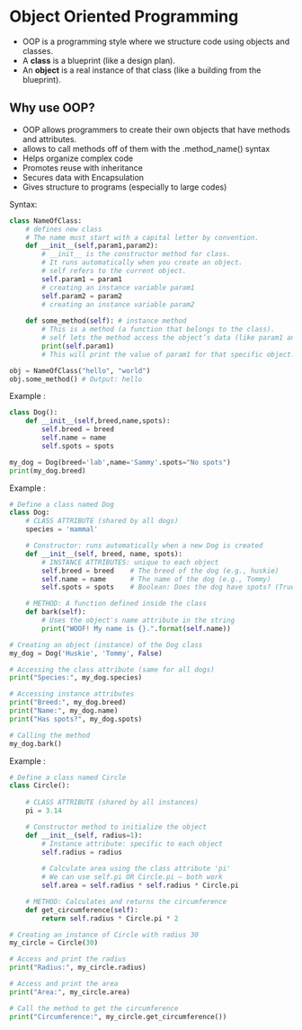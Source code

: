 # Object Oriented Programming
- OOP is a programming style where we structure code using objects and classes.
- A **class** is a blueprint (like a design plan).
- An **object** is a real instance of that class (like a building from the blueprint).

## Why use OOP?
- OOP allows programmers to create their own objects that have methods and attributes.
- allows to call methods off of them with the .method_name() syntax
- Helps organize complex code
- Promotes reuse with inheritance
- Secures data with Encapsulation
- Gives structure to programs (especially to large codes)

Syntax:
```python
class NameOfClass: 
    # defines new class
    # The name must start with a capital letter by convention.
    def __init__(self,param1,param2): 
        # __init__ is the constructor method for class.
        # It runs automatically when you create an object.
        # self refers to the current object.
        self.param1 = param1
        # creating an instance variable param1
        self.param2 = param2
        # creating an instance variable param2
    
    def some_method(self): # instance method
        # This is a method (a function that belongs to the class).
        # self lets the method access the object’s data (like param1 and param2).
        print(self.param1)
        # This will print the value of param1 for that specific object.

obj = NameOfClass("hello", "world")
obj.some_method() # Output: hello
```
 


Example :
```python
class Dog():
    def __init__(self,breed,name,spots):
        self.breed = breed
        self.name = name
        self.spots = spots

my_dog = Dog(breed='lab',name='Sammy'.spots="No spots")
print(my_dog.breed)
```

Example :
```python
# Define a class named Dog
class Dog:
    # CLASS ATTRIBUTE (shared by all dogs)
    species = 'mammal'

    # Constructor: runs automatically when a new Dog is created
    def __init__(self, breed, name, spots):
        # INSTANCE ATTRIBUTES: unique to each object
        self.breed = breed    # The breed of the dog (e.g., huskie)
        self.name = name      # The name of the dog (e.g., Tommy)
        self.spots = spots    # Boolean: Does the dog have spots? (True/False)

    # METHOD: A function defined inside the class
    def bark(self):
        # Uses the object's name attribute in the string
        print("WOOF! My name is {}.".format(self.name))

# Creating an object (instance) of the Dog class
my_dog = Dog('Huskie', 'Tommy', False)

# Accessing the class attribute (same for all dogs)
print("Species:", my_dog.species)

# Accessing instance attributes
print("Breed:", my_dog.breed)
print("Name:", my_dog.name)
print("Has spots?", my_dog.spots)

# Calling the method
my_dog.bark()
```

Example :
```python
# Define a class named Circle
class Circle():
    
    # CLASS ATTRIBUTE (shared by all instances)
    pi = 3.14

    # Constructor method to initialize the object
    def __init__(self, radius=1):
        # Instance attribute: specific to each object
        self.radius = radius
        
        # Calculate area using the class attribute 'pi'
        # We can use self.pi OR Circle.pi — both work
        self.area = self.radius * self.radius * Circle.pi

    # METHOD: Calculates and returns the circumference
    def get_circumference(self):
        return self.radius * Circle.pi * 2

# Creating an instance of Circle with radius 30
my_circle = Circle(30)

# Access and print the radius
print("Radius:", my_circle.radius)

# Access and print the area
print("Area:", my_circle.area)

# Call the method to get the circumference
print("Circumference:", my_circle.get_circumference())
```